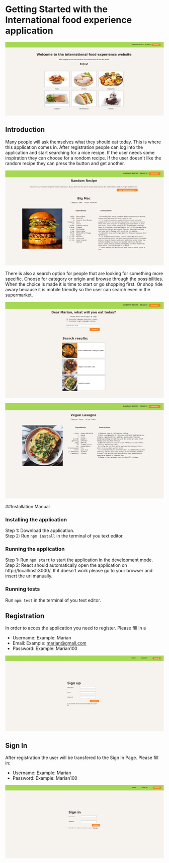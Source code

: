 # Getting Started with the International food experience application


![home-page](./src/assets/screenshot-home-page%20.JPG)


## Introduction
Many people will ask themselves what they should eat today. This is where this application comes in. 
After registration people can log into the application and start searching for a nice recipe. If the user needs some inspiration
they can choose for a rondom recipe. If the user doesn't like the random recipe they can press the button and get another.

![random-recipe-serach-page](./src/assets/screenshot-random-recipe-search-page.JPG)

There is also a search option for people that are looking for something more specific. Choose for category or origin and browse
through the possibilities. When the choice is made it is time to start or go shopping first. Or shop ride awary because it 
is mobile friendly so the user can search even in the supermarket.

![search-page-with-result](./src/assets/screenshot-search-page-with-result.JPG)

![recipe-page](./src/assets/screenshot-recipe-page.JPG)


##Installation Manual

### Installing the application
Step 1: Download the application.\
Step 2: Run `npm install` in the terminal of you text editor.

### Running the application
Step 1: Run `npm start` to start the application in the development mode.\
Step 2: React should automatically open the application on http://localhost:3000/. If it doesn't work please go to your browser and insert the url manually.

### Running tests
Run `npm test` in the terminal of you text editor.


## Registration
In order to acces the application you need to register. Please fill in a 
* Username: Example: Marian
* Email: Example: marian@gmail.com
* Password: Example: Marian100

![sign-up-page](./src/assets/screenshot-sign-up.JPG)

## Sign In
After registration the user will be transfered to the Sign In Page. Please fill in:
* Username: Example: Marian
* Password: Example: Marian100

![sign-in-page](./src/assets/screenshot-sign-in.JPG)